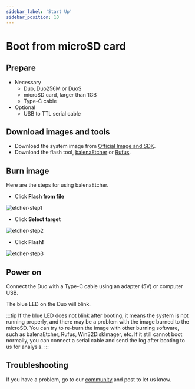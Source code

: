 ```yaml
---
sidebar_label: 'Start Up'
sidebar_position: 10
---
```


# Boot from microSD card

## Prepare

- Necessary
  - Duo, Duo256M or DuoS
  - microSD card, larger than 1GB
  - Type-C cable
- Optional
  - USB to TTL serial cable

## Download images and tools

- Download the system image from [Official Image and SDK](https://milkv.io/docs/duo/resources/image-sdk).
- Download the flash tool, [balenaEtcher](https://etcher.balena.io/) or [Rufus](https://rufus.ie/en/).

## Burn image

Here are the steps for using balenaEtcher.

- Click **Flash from file**

![etcher-step1](/docs/duo/etcher-step1.png)

- Click **Select target**

![etcher-step2](/docs/duo/etcher-step2.png)

- Click **Flash!**

![etcher-step3](/docs/duo/etcher-step3.png)

## Power on

Connect the Duo with a Type-C cable using an adapter (5V) or computer USB.

The blue LED on the Duo will blink.

:::tip
If the blue LED does not blink after booting, it means the system is not running properly, and there may be a problem with the image burned to the microSD. You can try to re-burn the image with other burning software, such as balenaEtcher, Rufus, Win32DiskImager, etc. If it still cannot boot normally, you can connect a serial cable and send the log after booting to us for analysis.
:::

## Troubleshooting

If you have a problem, go to our [community](https://community.milkv.io/) and post to let us know.

